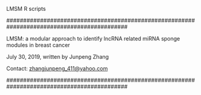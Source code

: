 LMSM R scripts

############################################################################################

LMSM: a modular approach to identify lncRNA related miRNA sponge modules in breast cancer

July 30, 2019, written by Junpeng Zhang

Contact: zhangjunpeng_411@yahoo.com

############################################################################################
